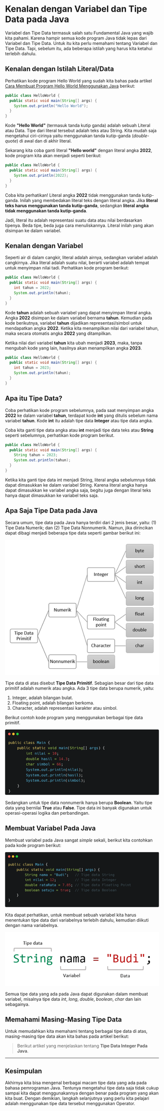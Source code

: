 # Kenalan dengan Variabel dan Tipe Data pada Java

Variabel dan Tipe Data termasuk salah satu Fundamental Java yang wajib kita pahami. Karena hampir semua kode program Java tidak lepas dari Variabel dan Tipe Data. Untuk itu kita perlu memahami tentang Variabel dan Tipe Data. Tapi, sebelum itu, ada beberapa istilah yang harus kita ketahui terlebih dahulu.

## Kenalan dengan Istilah Literal/Data

Perhatikan kode program Hello World yang sudah kita bahas pada artikel [Cara Membuat Program Hello World Menggunakan Java](../bab01-memulai-java/05-cara-membuat-program-hello-world-menggunakan-java.md) berikut:

```java
public class HelloWorld {
  public static void main(String[] args) {
    System.out.println("Hello World");
  }
}
```

Kode **"Hello World"** (termasuk tanda kutip ganda) adalah sebuah Literal atau Data. Tipe dari literal tersebut adalah teks atau String. Kita mudah saja mengetahui ciri-cirinya yaitu menggunakan tanda kutip-ganda (*double-quote*) di awal dan di akhir literal.

Sekarang kita coba ganti literal **"Hello world"** dengan literal angka **2022**, kode program kita akan menjadi seperti berikut:

```java
public class HelloWorld {
  public static void main(String[] args) {
    System.out.println(2022);
  }
}
```

Coba kita perhatikan! Literal angka **2022** tidak menggunakan tanda kutip-ganda. Inilah yang membedakan literal teks dengan literal angka. Jika **literal teks harus menggunakan tanda kutip-ganda**, sedangkan **literal angka tidak menggunakan tanda kutip-ganda**.

Jadi, literal itu adalah representasi suatu data atau nilai berdasarkan tipenya. Beda tipe, beda juga cara menuliskannya. Literal inilah yang akan disimpan ke dalam variabel.

## Kenalan dengan Variabel

Seperti air di dalam cangkir, literal adalah airnya, sedangkan variabel adalah cangkirnya. Jika literal adalah suatu nilai, berarti variabel adalah tempat untuk menyimpan nilai tadi. Perhatikan kode program berikut:

```java
public class HelloWorld {
  public static void main(String[] args) {
    int tahun = 2022;
    System.out.println(tahun);
  }
}
```

Kode **tahun** adalah sebuah variabel yang dapat menyimpan literal angka. Angka **2022** disimpan ke dalam variabel bernama **tahun**. Kemudian pada kode berikutnya, variabel **tahun** dijadikan representasi/simbol untuk mendapatkan angka **2022**. Ketika kita menampilkan nilai dari variabel tahun, maka secara otomatis angka **2022** yang ditampilkan.

Ketika nilai dari variabel **tahun** kita ubah menjadi **2023**, maka, tanpa mengubah kode yang lain, hasilnya akan menampilkan angka **2023**.

```java
public class HelloWorld {
  public static void main(String[] args) {
    int tahun = 2023;
    System.out.println(tahun);
  }
}
```

## Apa itu Tipe Data?

Coba perhatikan kode program sebelumnya, pada saat menyimpan angka **2022** ke dalam variabel **tahun**, terdapat kode **int** yang ditulis sebelum nama variabel **tahun**. Kode **int** itu adalah tipe data **Integer** atau tipe data angka.

Coba kita ganti tipe data angka atau **int** menjadi tipe data teks atau **String** seperti sebelumnya, perhatikan kode program berikut.

```java
public class HelloWorld {
  public static void main(String[] args) {
    String tahun = 2023;
    System.out.println(tahun);
  }
}
```

Ketika kita ganti tipe data int menjadi String, literal angka sebelumnya tidak dapat dimasukkan ke dalam variabel String. Karena literal angka hanya dapat dimasukkan ke variabel angka saja, begitu juga dengan literal teks hanya dapat dimasukkan ke variabel teks saja.

## Apa Saja Tipe Data pada Java

Secara umum, tipe data pada Java hanya terdiri dari 2 jenis besar, yaitu: (1) Tipe Data Numerik; dan (2) Tipe Data Nonnumerik. Namun, jika dirincikan dapat dibagi menjadi beberapa tipe data seperti gambar berikut ini:

![Tipe data primitif pada Java](./aset/image-2.png)

Tipe data di atas disebut **Tipe Data Primitif**. Sebagian besar dari tipe data primitif adalah numerik atau angka. Ada 3 tipe data berupa numerik, yaitu:

1. Integer, adalah bilangan bulat.
2. Floating point, adalah bilangan berkoma.
3. Character, adalah representasi karakter atau simbol.

Berikut contoh kode program yang menggunakan berbagai tipe data primitif.

![Contoh kode program dengan berbagai tipe data primitif](./aset/carbon--13-.png)

Sedangkan untuk tipe data nonnumerik hanya berupa **Boolean**. Yaitu tipe data yang bernilai **True** atau **False**. Tipe data ini banyak digunakan untuk operasi-operasi logika dan perbandingan.

## Membuat Variabel Pada Java

Membuat variabel pada Java sangat *simple* sekali, berikut kita contohkan pada kode program berikut:

![Kode program untuk membuat variabel](./aset/carbon--23-.png)

Kita dapat perhatikan, untuk membuat sebuah variabel kita harus menentukan tipe data dari variabelnya terlebih dahulu, kemudian diikuti dengan nama variabelnya.

![Aturan umum membuat sebuah variabel](./aset/image-3.png)

Semua tipe data yang ada pada Java dapat digunakan dalam membuat variabel, misalnya tipe data *int*, *long*, *double*, *boolean*, *char* dan lain sebagainya.

## Memahami Masing-Masing Tipe Data

Untuk memudahkan kita memahami tentang berbagai tipe data di atas, masing-masing tipe data akan kita bahas pada artikel berikut:

> Berikut artikel yang menjelaskan tentang **Tipe Data Integer Pada Java**.

------

## Kesimpulan

Akhirnya kita bisa mengenal berbagai macam tipe data yang ada pada bahasa pemrograman Java. Tentunya mengetahui tipe data saja tidak cukup sampai kita dapat menggunakannya dengan benar pada program yang akan kita buat. Dengan demikian, langkah selanjutnya yang perlu kita pelajari adalah menggunakan tipe data tersebut menggunakan Operator.